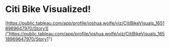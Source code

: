 # Citi Bike Visualized!

[https://public.tableau.com/app/profile/joshua.wolfe/viz/CitiBikeVisuals_16518969647970/Story1]("https://public.tableau.com/app/profile/joshua.wolfe/viz/CitiBikeVisuals_16518969647970/Story1")
